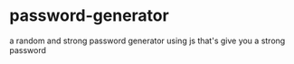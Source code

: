 # password-generator
a random and strong password generator using js that's give you a strong password
